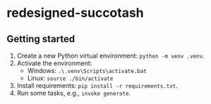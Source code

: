 
# redesigned-succotash

## Getting started
1. Create a new Python virtual environment: `python -m venv .venv`.
2. Activate the environment:
    - Windows: `.\.venv\Scripts\activate.bat`
    - Linux: `source ./bin/activate`
3. Install requirements: `pip install -r requirements.txt`.
4. Run some tasks, e.g., `invoke generate`.




